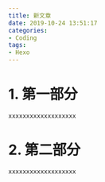 ```yaml
---
title: 新文章
date: 2019-10-24 13:51:17
categories:
- Coding
tags: 
- Hexo
---
```


# 1. 第一部分
	xxxxxxxxxxxxxxxxxxx

# 2. 第二部分
	xxxxxxxxxxxxxxxxxxx